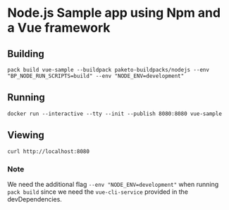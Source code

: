 # Node.js Sample app using Npm and a Vue framework

## Building

`pack build vue-sample --buildpack paketo-buildpacks/nodejs --env "BP_NODE_RUN_SCRIPTS=build" --env "NODE_ENV=development"`

## Running

`docker run --interactive --tty --init --publish 8080:8080 vue-sample`

## Viewing

`curl http://localhost:8080`

### Note

We need the additional flag `--env "NODE_ENV=development"` when running `pack build` since we need the `vue-cli-service` provided in the devDependencies.
